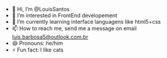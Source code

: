 - 👋 Hi, I’m @LouisSantos
- 👀 I’m interested in FrontEnd developement
- 🌱 I’m currently learning interface languagens like html5+css
- 📫 How to reach me, send me a message on email luis.barbosa5@outlook.com.br
- 😄 Pronouns: he/him
- ⚡ Fun fact: I like cats

<!---
LouisAos22/LouisAos22 is a ✨ special ✨ repository because its `README.md` (this file) appears on your GitHub profile.
You can click the Preview link to take a look at your changes.
--->
